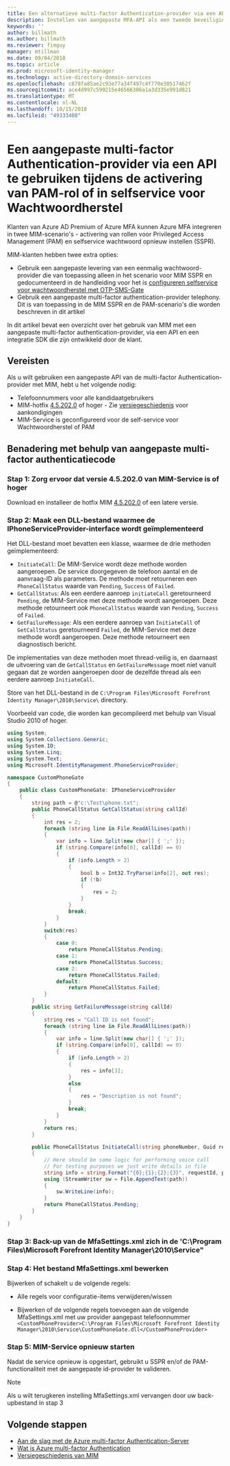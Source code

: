 ```yaml
---
title: Een alternatieve multi-factor Authentication-provider via een API om PAM te activeren of in scenario SSPR | Microsoft Docs
description: Instellen van aangepaste MFA-API als een tweede beveiligingslaag wanneer uw gebruikers rollen in Privileged Access Management activeren en gebruiken van de selfservice voor wachtwoordherstel.
keywords: ''
author: billmath
ms.author: billmath
ms.reviewer: fimguy
manager: mtillman
ms.date: 09/04/2018
ms.topic: article
ms.prod: microsoft-identity-manager
ms.technology: active-directory-domain-services
ms.openlocfilehash: c878fa85ae2c93e77a34f497c4f770e30517462f
ms.sourcegitcommit: ace4d997c599215e46566386a1a3d335e991d821
ms.translationtype: MT
ms.contentlocale: nl-NL
ms.lasthandoff: 10/15/2018
ms.locfileid: "49333408"
---
```

# <a name="use-a-custom-multi-factor-authentication-provider-via-an-api-during-pam-role-activation-or-in-sspr"></a>Een aangepaste multi-factor Authentication-provider via een API te gebruiken tijdens de activering van PAM-rol of in selfservice voor Wachtwoordherstel

Klanten van Azure AD Premium of Azure MFA kunnen Azure MFA integreren in twee MIM-scenario's - activering van rollen voor Privileged Access Management (PAM) en selfservice wachtwoord opnieuw instellen (SSPR).

MIM-klanten hebben twee extra opties:

 - Gebruik een aangepaste levering van een eenmalig wachtwoord-provider die van toepassing alleen in het scenario voor MIM SSPR en gedocumenteerd in de handleiding voor het is [configureren selfservice voor wachtwoordherstel met OTP-SMS-Gate](https://docs.microsoft.com/en-us/previous-versions/mim/hh824692(v=ws.10))
 - Gebruik een aangepaste multi-factor authentication-provider telephony. Dit is van toepassing in de MIM SSPR en de PAM-scenario's die worden beschreven in dit artikel

In dit artikel bevat een overzicht over het gebruik van MIM met een aangepaste multi-factor authentication-provider, via een API en een integratie SDK die zijn ontwikkeld door de klant.  

## <a name="prerequisites"></a>Vereisten

Als u wilt gebruiken een aangepaste API van de multi-factor Authentication-provider met MIM, hebt u het volgende nodig:

- Telefoonnummers voor alle kandidaatgebruikers
- MIM-hotfix [4.5.202.0](https://www.microsoft.com/download/details.aspx?id=57278) of hoger - Zie [versiegeschiedenis](/reference/version-history.md) voor aankondigingen
- MIM-Service is geconfigureerd voor de self-service voor Wachtwoordherstel of PAM

## <a name="approach-using-custom-multi-factor-authentication-code"></a>Benadering met behulp van aangepaste multi-factor authenticatiecode

### <a name="step-1-ensure-mim-service-is-at-version-452020-or-later"></a>Stap 1: Zorg ervoor dat versie 4.5.202.0 van MIM-Service is of hoger

Download en installeer de hotfix MIM [4.5.202.0](https://www.microsoft.com/download/details.aspx?id=57278) of een latere versie.

### <a name="step-2-create-a-dll-which-implements-the-iphoneserviceprovider-interface"></a>Stap 2: Maak een DLL-bestand waarmee de IPhoneServiceProvider-interface wordt geïmplementeerd

Het DLL-bestand moet bevatten een klasse, waarmee de drie methoden geïmplementeerd:

- `InitiateCall`: De MIM-Service wordt deze methode worden aangeroepen. De service doorgegeven de telefoon aantal en de aanvraag-ID als parameters.  De methode moet retourneren een `PhoneCallStatus` waarde van `Pending`, `Success` of `Failed`.
- `GetCallStatus`: Als een eerdere aanroep `initiateCall` geretourneerd `Pending`, de MIM-Service met deze methode wordt aangeroepen. Deze methode retourneert ook `PhoneCallStatus` waarde van `Pending`, `Success` of `Failed`.
- `GetFailureMessage`: Als een eerdere aanroep van `InitiateCall` of `GetCallStatus` geretourneerd `Failed`, de MIM-Service met deze methode wordt aangeroepen. Deze methode retourneert een diagnostisch bericht.

De implementaties van deze methoden moet thread-veilig is, en daarnaast de uitvoering van de `GetCallStatus` en `GetFailureMessage` moet niet vanuit gegaan dat ze worden aangeroepen door de dezelfde thread als een eerdere aanroep `InitiateCall`.

Store van het DLL-bestand in de `C:\Program Files\Microsoft Forefront Identity Manager\2010\Service\` directory.

Voorbeeld van code, die worden kan gecompileerd met behulp van Visual Studio 2010 of hoger.

```csharp
using System;
using System.Collections.Generic;
using System.IO;
using System.Linq;
using System.Text;
using Microsoft.IdentityManagement.PhoneServiceProvider;

namespace CustomPhoneGate
{
    public class CustomPhoneGate: IPhoneServiceProvider
    {
        string path = @"c:\Test\phone.txt";
        public PhoneCallStatus GetCallStatus(string callId)
        {
            int res = 2;
            foreach (string line in File.ReadAllLines(path))
            {
                var info = line.Split(new char[] { ';' });
                if (string.Compare(info[0], callId) == 0)
                {
                    if (info.Length > 2)
                    {
                        bool b = Int32.TryParse(info[2], out res);
                        if (!b)
                        {
                            res = 2;
                        }
                    }
                    break;
                }
            }
            switch(res)
            {
                case 0:
                    return PhoneCallStatus.Pending;
                case 1:
                    return PhoneCallStatus.Success;
                case 2:
                    return PhoneCallStatus.Failed;
                default:
                    return PhoneCallStatus.Failed;
            }       
        }
        public string GetFailureMessage(string callId)
        {
            string res = "Call ID is not found";
            foreach (string line in File.ReadAllLines(path))
            {
                var info = line.Split(new char[] { ';' });
                if (string.Compare(info[0], callId) == 0)
                {
                    if (info.Length > 2)
                    {
                        res = info[3];
                    }
                    else
                    {
                        res = "Description is not found";
                    }
                    break;
                }
            }
            return res;            
        }
        
        public PhoneCallStatus InitiateCall(string phoneNumber, Guid requestId, Dictionary<string,object> deliveryAttributes)
        {
            // Here should be some logic for performing voice call
            // For testing purposes we just write details in file             
            string info = string.Format("{0};{1};{2};{3}", requestId, phoneNumber, 0, string.Empty);
            using (StreamWriter sw = File.AppendText(path))
            {
                sw.WriteLine(info);                
            }
            return PhoneCallStatus.Pending;    
        }
    }
}
```
### <a name="step-3-backup-the-mfasettingsxml-located-in-the-cprogram-filesmicrosoft-forefront-identity-manager2010service"></a>Stap 3: Back-up van de MfaSettings.xml zich in de 'C:\Program Files\Microsoft Forefront Identity Manager\2010\Service"

### <a name="step-4-edit-the-mfasettingsxml-file"></a>Stap 4: Het bestand MfaSettings.xml bewerken

Bijwerken of schakelt u de volgende regels:

- Alle regels voor configuratie-items verwijderen/wissen 

- Bijwerken of de volgende regels toevoegen aan de volgende MfaSettings.xml met uw provider aangepast telefoonnummer <br>
`<CustomPhoneProvider>C:\Program Files\Microsoft Forefront Identity Manager\2010\Service\CustomPhoneGate.dll</CustomPhoneProvider>`

### <a name="step-5-restart-mim-service"></a>Stap 5: MIM-Service opnieuw starten

Nadat de service opnieuw is opgestart, gebruikt u SSPR en/of de PAM-functionaliteit met de aangepaste id-provider te valideren.

> [!NOTE] 
> Als u wilt terugkeren instelling MfaSettings.xml vervangen door uw back-upbestand in stap 3


## <a name="next-steps"></a>Volgende stappen

- [Aan de slag met de Azure multi-factor Authentication-Server](https://docs.microsoft.com/en-us/azure/active-directory/authentication/howto-mfaserver-deploy)
- [Wat is Azure multi-factor Authentication](https://docs.microsoft.com/azure/multi-factor-authentication/multi-factor-authentication)
- [Versiegeschiedenis van MIM](./reference/version-history.md)
